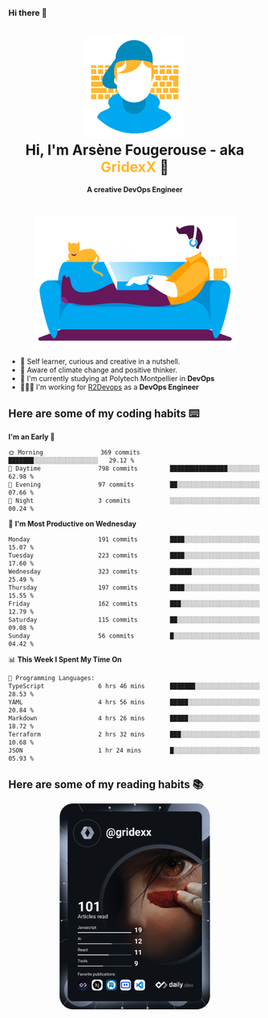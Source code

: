### Hi there 👋

<!--
**GridexX/gridexx** is a ✨ _special_ ✨ repository because its `README.md` (this file) appears on your GitHub profile.

Here are some ideas to get you started:

- 🔭 I’m currently working on ...
- 🌱 I’m currently learning ...
- 👯 I’m looking to collaborate on ...
- 🤔 I’m looking for help with ...
- 💬 Ask me about ...
- 📫 How to reach me: ...
- 😄 Pronouns: ...
- ⚡ Fun fact: ...
-->


<!-- Header -->
<h1 align="center">
  <img src="./images/user_profile.png" width="200">
  <br>
  Hi, I'm Arsène Fougerouse - aka <span style="color:#ffb72e">GridexX</span> 👋
</h1>


<p align="center">
  <b>A creative DevOps Engineer </b>
</p>
<br/>
<p align="center">
  <img src="./images/man_couch.png" width="400">
</p>

- 🎨 Self learner, curious and creative in a nutshell. 
- 🌱 Aware of climate change and positive thinker.
- 📕 I'm currently studying at Polytech Montpellier in **DevOps**
- 👨🏻‍💻 I'm working for [R2Devops](https://r2devops.io) as a **DevOps Engineer**


## Here are some of my coding habits ⌨️

<!-- Add a section about tech and Ops stack
  Like this one : https://github.com/Xanthus58#-tech-stack
-->
<!--START_SECTION:waka-->
**I'm an Early 🐤** 

```text
🌞 Morning                369 commits         ███████░░░░░░░░░░░░░░░░░░   29.12 % 
🌆 Daytime                798 commits         ████████████████░░░░░░░░░   62.98 % 
🌃 Evening                97 commits          ██░░░░░░░░░░░░░░░░░░░░░░░   07.66 % 
🌙 Night                  3 commits           ░░░░░░░░░░░░░░░░░░░░░░░░░   00.24 % 
```
📅 **I'm Most Productive on Wednesday** 

```text
Monday                   191 commits         ████░░░░░░░░░░░░░░░░░░░░░   15.07 % 
Tuesday                  223 commits         ████░░░░░░░░░░░░░░░░░░░░░   17.60 % 
Wednesday                323 commits         ██████░░░░░░░░░░░░░░░░░░░   25.49 % 
Thursday                 197 commits         ████░░░░░░░░░░░░░░░░░░░░░   15.55 % 
Friday                   162 commits         ███░░░░░░░░░░░░░░░░░░░░░░   12.79 % 
Saturday                 115 commits         ██░░░░░░░░░░░░░░░░░░░░░░░   09.08 % 
Sunday                   56 commits          █░░░░░░░░░░░░░░░░░░░░░░░░   04.42 % 
```


📊 **This Week I Spent My Time On** 

```text
💬 Programming Languages: 
TypeScript               6 hrs 46 mins       ███████░░░░░░░░░░░░░░░░░░   28.53 % 
YAML                     4 hrs 56 mins       █████░░░░░░░░░░░░░░░░░░░░   20.84 % 
Markdown                 4 hrs 26 mins       █████░░░░░░░░░░░░░░░░░░░░   18.72 % 
Terraform                2 hrs 32 mins       ███░░░░░░░░░░░░░░░░░░░░░░   10.68 % 
JSON                     1 hr 24 mins        █░░░░░░░░░░░░░░░░░░░░░░░░   05.93 % 
```


<!--END_SECTION:waka-->

## Here are some of my reading habits 📚
<div  align="center">
  <img src="./images/devcard.svg" width="300">
</div>
